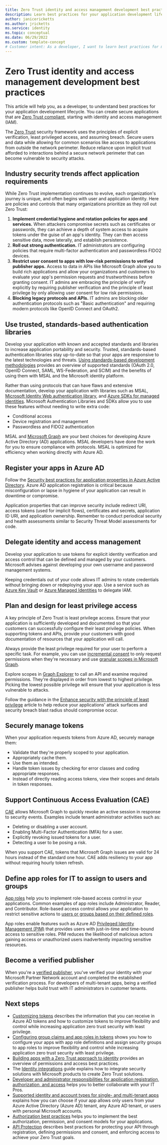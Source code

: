 ```yaml
---
title: Zero Trust identity and access management development best practices
description: Learn best practices for your application development lifecycle so that you can create secure applications that are Zero Trust compliant, starting with identity and access management (IAM).
author: janicericketts
ms.author: jricketts
ms.service: identity
ms.topic: conceptual
ms.date: 06/29/2022
ms.custom: template-concept
# Customer intent: As a developer, I want to learn best practices for my application development lifecycle so that I can create secure applications that are Zero Trust compliant, starting with identity and access management (IAM).
---
```

# Zero Trust identity and access management development best practices

This article will help you, as a developer, to understand best practices for your application development lifecycle. You can create secure applications that are [Zero Trust compliant](identity-zero-trust-compliance.md), starting with identity and access management (IAM).

The [Zero Trust](overview.md) security framework uses the principles of explicit verification, least privileged access, and assuming breach. Secure users and data while allowing for common scenarios like access to applications from outside the network perimeter. Reduce reliance upon implicit trust afforded to interactions behind a secure network perimeter that can become vulnerable to security attacks.

## Industry security trends affect application requirements

While Zero Trust implementation continues to evolve, each organization's journey is unique, and often begins with user and application identity. Here are policies and controls that many organizations prioritize as they roll out Zero Trust:

1. **Implement credential hygiene and rotation policies for apps and services.** When attackers compromise secrets such as certificates or passwords, they can achieve a depth of system access to acquire tokens under the guise of an app's identity. They can then access sensitive data, move laterally, and establish persistence.
1. **Roll out strong authentication.** IT administrators are configuring  policies that require multi-factor authentication and passwordless FIDO2 devices.
1. **Restrict user consent to apps with low-risk permissions to verified publisher apps.** Access to data in APIs like Microsoft Graph allow you to build rich applications and allow your organizations and customers to evaluate your app's permission requests and trustworthiness before granting consent. IT admins are embracing the principle of verify explicitly by requiring  publisher verification and the principle of least privilege by only allowing user consent for low risk permissions.
1. **Blocking legacy protocols and APIs.** IT admins are blocking older authentication protocols such as "Basic authentication" and requiring modern protocols like OpenID Connect and OAuth2.

## Use trusted, standards-based authentication libraries

Develop your application with known and accepted standards and libraries to increase application portability and security. Trusted, standards-based authentication libraries stay up-to-date so that your apps are responsive to the latest technologies and threats.  [Using standards-based development methodologies](identity-standards-based-development-methodologies.md) provides an overview of supported standards (OAuth 2.0, OpenID Connect, SAML, WS-Federation, and SCIM) and the benefits of using them with MSAL and the Microsoft identity platform.

Rather than using protocols that can have flaws and extensive documentation, develop your application with libraries such as MSAL, [Microsoft Identity Web authentication library](/azure/active-directory/develop/microsoft-identity-web), and [Azure SDKs for managed identities](/azure/active-directory/managed-identities-azure-resources/qs-configure-sdk-windows-vm#azure-sdks-with-managed-identities-for-azure-resources-support). Microsoft Authentication Libraries and SDKs allow you to use these features without needing to write extra code:

- Conditional access
- Device registration and management
- Passwordless and FIDO2 authentication

MSAL and [Microsoft Graph](/graph/overview) are your best choices for developing Azure Active Directory (AD) applications. MSAL developers have done the work for you to ensure compliance with protocols. MSAL is optimized for efficiency when working directly with Azure AD.

## Register your apps in Azure AD

Follow the [Security best practices for application properties in Azure Active Directory](/azure/active-directory/develop/security-best-practices-for-app-registration). Azure AD application registration is critical because misconfiguration or lapse in hygiene of your application can result in downtime or compromise.

Application properties that can improve security include redirect URI, access tokens (used for implicit flows), certificates and secrets, application ID URI, and application ownership. Remember to conduct periodical security and health assessments similar to Security Threat Model assessments for code.

## Delegate identity and access management

Develop your application to use tokens for explicit identity verification and access control that can be defined and managed by your customers. Microsoft advises against developing your own username and password management systems.

Keeping credentials out of your code allows IT admins to rotate credentials without bringing down or redeploying your app. Use a service such as [Azure Key Vault](/azure/key-vault/general/authentication-fundamentals) or [Azure Managed Identities](/azure/active-directory/managed-identities-azure-resources/overview) to delegate IAM.

## Plan and design for least privilege access

A key principle of Zero Trust is least privilege access. Ensure that your application is sufficiently developed and documented so that your customers can successfully configure their least privilege policies. When supporting tokens and APIs, provide your customers with good documentation of resources that your application will call.

Always provide the least privilege required for your user to perform a specific task. For example, you can use [incremental consent](/azure/active-directory/azuread-dev/azure-ad-endpoint-comparison#incremental-and-dynamic-consent) to only request permissions when they're necessary and use [granular scopes in Microsoft Graph](/graph/permissions-reference).

Explore scopes in [Graph Explorer](https://developer.microsoft.com/graph/graph-explorer) to call an API and examine required permissions. They're displayed in order from lowest to highest privilege. Picking the lowest possible privilege will ensure that your application is less vulnerable to attacks.

Follow the guidance in the [Enhance security with the principle of least privilege](/azure/active-directory/develop/secure-least-privileged-access) article to help reduce your applications' attack surfaces and security breach blast radius should compromise occur.

## Securely manage tokens

When your application requests tokens from Azure AD, securely manage them:

- Validate that they're properly scoped to your application.
- Appropriately cache them.
- Use them as intended.
- Handle token issues by checking for error classes and coding appropriate responses.
- Instead of directly reading access tokens, view their scopes and details in token responses.

## Support Continuous Access Evaluation (CAE)

[CAE](/azure/active-directory/develop/app-resilience-continuous-access-evaluation) allows Microsoft Graph to quickly revoke an active session in response to security events. Examples include tenant administrator activities such as:

- Deleting or disabling a user account.
- Enabling Multi-Factor Authentication (MFA) for a user.
- Explicitly revoking issued tokens for a user.
- Detecting a user to be posing a risk.

When you support CAE, tokens that Microsoft Graph issues are valid for 24 hours instead of the standard one hour. CAE adds resiliency to your app without requiring hourly token refresh.

## Define app roles for IT to assign to users and groups

[App roles](/azure/active-directory/develop/howto-add-app-roles-in-azure-ad-apps) help you to implement role-based access control in your applications. Common examples of app roles include Administrator, Reader, and Contributor. Role-based access control allows your application to restrict sensitive actions to [users or groups based on their defined roles](configure-tokens-group-claims-app-roles.md).

App roles enable features such as Azure AD [Privileged Identity Management (PIM)](/azure/active-directory/privileged-identity-management/pim-configure) that provides users with just-in-time and time-bound access to sensitive roles. PIM reduces the likelihood of malicious actors gaining access or unauthorized users inadvertently impacting sensitive resources.

## Become a verified publisher

When you're a [verified publisher](/azure/active-directory/develop/publisher-verification-overview), you've verified your identity with your Microsoft Partner Network account and completed the established verification process. For developers of multi-tenant apps, being a verified publisher helps build trust with IT administrators in customer tenants.

## Next steps

- [Customizing tokens](zero-trust-token-customization.md) describes the information that you can receive in Azure AD tokens and how to customize tokens to improve flexibility and control while increasing application zero trust security with least privilege.
- [Configuring group claims and app roles in tokens](configure-tokens-group-claims-app-roles.md) shows you how to configure your apps with app role definitions and assign security groups to app roles to improve flexibility and control while increasing application zero trust security with least privilege.
- [Building apps with a Zero Trust approach to identity](identity.md) provides an overview of permissions and access best practices.
- The [Identity integrations](../integrate/identity.md) guide explains how to integrate security solutions with Microsoft products to create Zero Trust solutions.
- [Developer and administrator responsibilities for application registration, authorization, and access](identity-developer-administrator-responsibilities.md) helps you to better collaborate with your IT Pros.
- [Supported identity and account types for single- and multi-tenant apps](identity-supported-account-types.md) explains how you can choose if your app allows only users from your Azure Active Directory (Azure AD) tenant, any Azure AD tenant, or users with personal Microsoft accounts.
- [Authorization best practices](developer-strategy-authorization-best-practices.md) helps you to implement the best authorization, permission, and consent models for your applications.
- [API Protection](protect-api.md) describes best practices for protecting your API through registration, defining permissions and consent, and enforcing access to achieve your Zero Trust goals.

